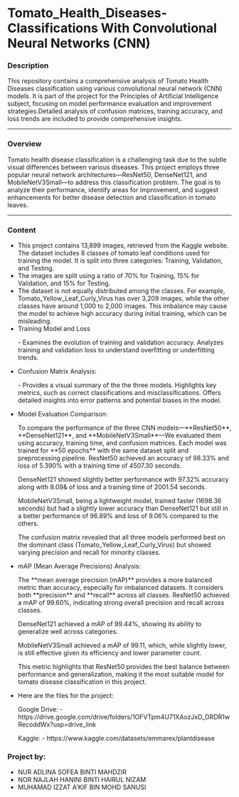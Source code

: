 # Tomato_Health_Diseases-Classifications With Convolutional Neural Networks (CNN)

<h3>Description</h3>
<p>This repository contains a comprehensive analysis of Tomato Health Diseases classification using various convolutional neural network (CNN) models. It is part of the project for the Principles of Artificial Intelligence subject, focusing on model performance evaluation and improvement strategies.Detailed analysis of confusion matrices, training accuracy, and loss trends are included to provide comprehensive insights.</p>

--------------------------------------------------------------------------------------------------------------------------------------------------------------------

<h3>Overview</h3>
<p>Tomato health disease classification is a challenging task due to the subtle visual differences between various diseases. This project employs three popular neural network architectures—ResNet50, DenseNet121, and MobileNetV3Small—to address this classification problem. The goal is to analyze their performance, identify areas for improvement, and suggest enhancements for better disease detection and classification in tomato leaves.</p>

---------------------------------------------------------------------------------------------------------------------------------------------------------------------

<h3>Content</h3>
<ul>
<li>This project contains 13,899 images, retrieved from the Kaggle website. The dataset includes 8 classes of tomato leaf conditions used for training the model. It is split into three categories: Training, Validation, and Testing.</li>

<li>The images are split using a ratio of 70% for Training, 15% for Validation, and 15% for Testing. </li>

<li>The dataset is not equally distributed among the classes. For example, Tomato_Yellow_Leaf_Curly_Virus has over 3,209 images, while the other classes have around 1,000 to 2,000 images. This imbalance may cause the model to achieve high accuracy during initial training, which can be misleading.</li>

<li>Training Model and Loss</li>
    <p>- Examines the evolution of training and validation accuracy. Analyzes training and validation loss to understand overfitting or underfitting trends.</p>

<li>Confusion Matrix Analysis:</li>
   <p>- Provides a visual summary of the the three models. Highlights key metrics, such as correct classifications and misclassifications. Offers detailed insights into error patterns and potential biases in the model.</p>

 <li>Model Evaluation Comparison:</li>
   <p> To compare the performance of the three CNN models—**ResNet50**, **DenseNet121**, and **MobileNetV3Small**—We evaluated them using accuracy, training time, and confusion matrices. Each model was trained for **50 epochs** with the same dataset split and preprocessing pipeline.
ResNet50 achieved an accuracy of 98.33% and loss of 5.390% with a training time of 4507.30 seconds.

DenseNet121 showed slightly better performance with 97.32% accuracy along with 8.09& of loss and a training time of 2001.54 seconds.

MobileNetV3Small, being a lightweight model, trained faster (1698.36 seconds) but had a slightly lower accuracy than DenseNet121 but still in a better performance of 96.89% and loss of 9.06% compared to the others.

The confusion matrix revealed that all three models performed best on the dominant class (Tomato_Yellow_Leaf_Curly_Virus) but showed varying precision and recall for minority classes.</p>

  <li>mAP (Mean Average Precisions) Analysis:</li>
    <p>The **mean average precision (mAP)** provides a more balanced metric than accuracy, especially for imbalanced datasets. It considers both **precision** and **recall** across all classes.
ResNet50 achieved a mAP of 99.60%, indicating strong overall precision and recall across classes.

DenseNet121 achieved a mAP of 99.44%, showing its ability to generalize well across categories.

MobileNetV3Small achieved a mAP of 99.11, which, while slightly lower, is still effective given its efficiency and lower parameter count.

This metric highlights that ResNet50 provides the best balance between performance and generalization, making it the most suitable model for tomato disease classification in this project.</p>
</ul>
<ul>
    <li>Here are the files for the project:</li>
    <p>Google Drive: - https://drive.google.com/drive/folders/1OFVTpm4U71XAozJxD_DRDR1wRecoddWx?usp=drive_link</p>
    <p>Kaggle: - https://www.kaggle.com/datasets/emmarex/plantdisease </p>
</ul>
<h3>Project by:</h3>
<ul>
  <li>NUR ADLINA SOFEA BINTI MAHDZIR</li>
  <li>NOR NAJLAH HANINI BINTI HAIRUL NIZAM</li>
  <li>MUHAMAD IZZAT A'KIF BIN MOHD SANUSI</li>
</ul>

